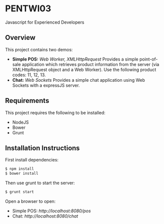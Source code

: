 # PENTWI03
Javascript for Experienced Developers

## Overview
This project contains two demos:
  * **Simple POS:** *Web Worker, XMLHttpRequest* Provides a simple point-of-sale application which retrieves product information from the server (via XMLHttpRequest object and a Web Worker). Use the following product codes: 11, 12, 13.
  * **Chat:** *Web Sockets* Provides a simple chat application using Web Sockets with a expressJS server.

## Requirements
This project requires the following to be installed:
  * NodeJS
  * Bower
  * Grunt

## Installation Instructions
First install dependencies:
```sh
$ npm install
$ bower install
```

Then use grunt to start the server:
```sh
$ grunt start
```

Open a browser to open:
  * Simple POS: *http://localhost:8080/pos*
  * Chat: *http://localhost:8080/chat*